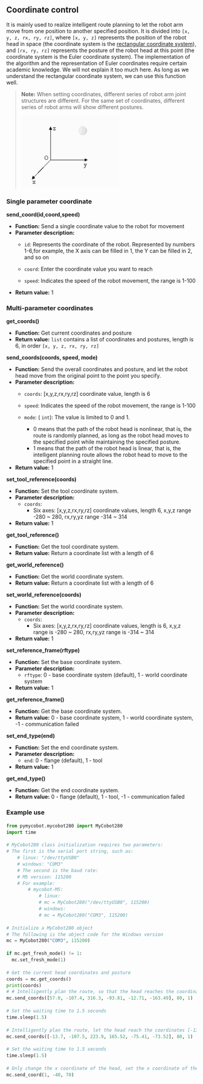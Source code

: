 ## Coordinate control

It is mainly used to realize intelligent route planning to let the robot arm move from one position to another specified position. It is divided into `[x, y, z, rx, ry, rz]`, where `[x, y, z]` represents the position of the robot head in space (the coordinate system is the [rectangular coordinate system](https://zhidao.baidu.com/question/2125035227927850747.html)), and `[rx, ry, rz]` represents the posture of the robot head at this point (the coordinate system is the Euler coordinate system). The implementation of the algorithm and the representation of Euler coordinates require certain academic knowledge. We will not explain it too much here. As long as we understand the rectangular coordinate system, we can use this function well.

> **Note:** When setting coordinates, different series of robot arm joint structures are different. For the same set of coordinates, different series of robot arms will show different postures.
>
> <img src="../../../resources\3-FunctionsAndApplications\6.developmentGuide\python\axis/coordinate.jpg" style="zoom: 67%;" />


### Single parameter coordinate

**send_coord(id,coord,speed)**

- **Function:** Send a single coordinate value to the robot for movement
- **Parameter description:**
  - `id`: Represents the coordinate of the robot. Represented by numbers 1-6,for example, the X axis can be filled in 1, the Y can be filled in 2, and so on

  - `coord`: Enter the coordinate value you want to reach

  - `speed`: Indicates the speed of the robot movement, the range is 1-100
- **Return value:** 1

### Multi-parameter coordinates

**get_coords()**

- **Function:** Get current coordinates and posture
- **Return value:** `list` contains a list of coordinates and postures, length is 6, in order `[x, y, z, rx, ry, rz]`

**send_coords(coords, speed, mode)**

- **Function:** Send the overall coordinates and posture, and let the robot head move from the original point to the point you specify.
- **Parameter description:**
  - `coords`: [x,y,z,rx,ry,rz] coordinate value, length is 6

  - `speed`: Indicates the speed of the robot movement, the range is 1-100
  - `mode`: ( `int`): The value is limited to 0 and 1.
    - 0 means that the path of the robot head is nonlinear, that is, the route is randomly planned, as long as the robot head moves to the specified point while maintaining the specified posture.
    - 1 means that the path of the robot head is linear, that is, the intelligent planning route allows the robot head to move to the specified point in a straight line.
- **Return value:** 1

**set_tool_reference(coords)**

- **Function:** Set the tool coordinate system.
- **Parameter description:**
  - `coords`:
    - Six axes: [x,y,z,rx,ry,rz] coordinate values, length 6, x,y,z range -280 ~ 280, rx,ry,yz range -314 ~ 314
- **Return value:** 1

**get_tool_reference()**

- **Function:** Get the tool coordinate system.
- **Return value:** Return a coordinate list with a length of 6

**get_world_reference()**

- **Function:** Get the world coordinate system.
- **Return value:** Return a coordinate list with a length of 6

**set_world_reference(coords)**

- **Function:** Set the world coordinate system.
- **Parameter description:**
  - `coords`:
    - Six axes: [x,y,z,rx,ry,rz] coordinate values, length is 6, x,y,z range is -280 ~ 280, rx,ry,yz range is -314 ~ 314
- **Return value:** 1

**set_reference_frame(rftype)**

- **Function:** Set the base coordinate system.
- **Parameter description:**
  - `rftype`: 0 - base coordinate system (default), 1 - world coordinate system
- **Return value:** 1

**get_reference_frame()**

- **Function:** Get the base coordinate system.
- **Return value:** 0 - base coordinate system, 1 - world coordinate system, -1 - communication failed

**set_end_type(end)**

- **Function:** Set the end coordinate system.
- **Parameter description:**
  - `end`: 0 - flange (default), 1 - tool
- **Return value:** 1

**get_end_type()**

- **Function:** Get the end coordinate system.
- **Return value:** 0 - flange (default), 1 - tool, -1 - communication failed

### Example use

```python
from pymycobot.mycobot280 import MyCobot280
import time

# MyCobot280 class initialization requires two parameters:
# The first is the serial port string, such as:
    # linux: "/dev/ttyUSB0"
    # windows: "COM3"
    # The second is the baud rate:
    # M5 version: 115200
    # For example:
        # mycobot-M5:
            # linux:
            # mc = MyCobot280("/dev/ttyUSB0", 115200)
            # windows:
            # mc = MyCobot280("COM3", 115200)

# Initialize a MyCobot280 object
# The following is the object code for the Windows version
mc = MyCobot280("COM3", 115200)

if mc.get_fresh_mode() != 1:
  mc.set_fresh_mode(1)
  
# Get the current head coordinates and posture
coords = mc.get_coords()
print(coords)
# # Intelligently plan the route, so that the head reaches the coordinates [57.0, -107.4, 316.3] in a linear manner, and maintains the posture [-93.81, -12.71, -163.49], with a speed of 80mm/s
mc.send_coords([57.0, -107.4, 316.3, -93.81, -12.71, -163.49], 80, 1)

# Set the waiting time to 1.5 seconds
time.sleep(1.5)

# Intelligently plan the route, let the head reach the coordinates [-13.7, -107.5, 223.9] in a linear manner, and maintain the posture [165.52, -75.41, -73.52], with a speed of 80mm/s
mc.send_coords([-13.7, -107.5, 223.9, 165.52, -75.41, -73.52], 80, 1)

# Set the waiting time to 1.5 seconds
time.sleep(1.5)

# Only change the x coordinate of the head, set the x coordinate of the head to -40. Let it intelligently plan the route and move the head to the changed position, with a speed of 70mm/s
mc.send_coord(1, -40, 70)
```